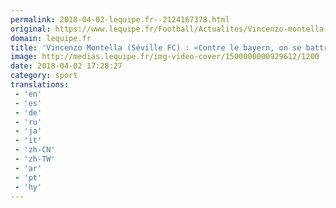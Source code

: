 ```yaml
---
permalink: 2018-04-02-lequipe.fr--2124167378.html
original: https://www.lequipe.fr/Football/Actualites/Vincenzo-montella-fc-seville-contre-le-bayern-on-se-battra-jusqu-a-la-fin/889257#xtor=RSS-1
domain: lequipe.fr
title: 'Vincenzo Montella (Séville FC) : «Contre le bayern, on se battra jusqu''à la fin»'
image: http://medias.lequipe.fr/img-video-cover/1500000000929612/1200
date: 2018-04-02 17:28:27
category: sport
translations: 
 - 'en'
 - 'es'
 - 'de'
 - 'ru'
 - 'ja'
 - 'it'
 - 'zh-CN'
 - 'zh-TW'
 - 'ar'
 - 'pt'
 - 'hy'
---
```


